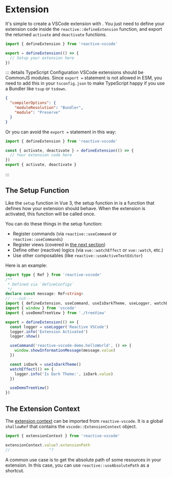 # Extension

It's simple to create a VSCode extension with <ReactiveVscode />. You just need to define your extension code inside the `reactive::defineExtension` function, and export the returned `activate` and `deactivate` functions.

```ts
import { defineExtension } from 'reactive-vscode'

export = defineExtension(() => {
  // Setup your extension here
})
```

::: details TypeScript Configuration <span class="i-vscode-icons:file-type-typescript-official text-2xl mt--1 ml-1"></span>
VSCode extensions should be CommonJS modules. Since `export =` statement is not allowed in ESM, you need to add this in your `tsconfig.json` to make TypeScript happy if you use a Bundler like `tsup` or `tsdown`.

```json
{
  "compilerOptions": {
    "moduleResolution": "Bundler",
    "module": "Preserve"
  }
}
```

Or you can avoid the `export =` statement in this way:

```ts
import { defineExtension } from 'reactive-vscode'

const { activate, deactivate } = defineExtension(() => {
  // Your extension code here
})
export { activate, deactivate }
```
:::

## The Setup Function

Like the `setup` function in Vue 3, the setup function in <ReactiveVscode /> is a function that defines how your extension should behave. When the extension is activated, this function will be called once.

You can do these things in the setup function:

- Register commands (via `reactive::useCommand` or `reactive::useCommands`)
- Register views (covered in [the next section](./view.md))
- Define other (reactive) logics (via `vue::watchEffect` or `vue::watch`, etc.)
- Use other composables (like `reactive::useActiveTextEditor`)

Here is an example:

<!-- eslint-disable import/first -->
```ts
import type { Ref } from 'reactive-vscode'
/**
 * Defined via `defineConfigs`
 */
declare const message: Ref<string>
// ---cut---
import { defineExtension, useCommand, useIsDarkTheme, useLogger, watchEffect } from 'reactive-vscode'
import { window } from 'vscode'
import { useDemoTreeView } from './treeView'

export = defineExtension(() => {
  const logger = useLogger('Reactive VSCode')
  logger.info('Extension Activated')
  logger.show()

  useCommand('reactive-vscode-demo.helloWorld', () => {
    window.showInformationMessage(message.value)
  })

  const isDark = useIsDarkTheme()
  watchEffect(() => {
    logger.info('Is Dark Theme:', isDark.value)
  })

  useDemoTreeView()
})
```

## The Extension Context

The [extension context](https://code.visualstudio.com/api/references/vscode-api#ExtensionContext) can be imported from `reactive-vscode`. It is a global `shallowRef` that contains the `vscode::ExtensionContext` object.

```ts
import { extensionContext } from 'reactive-vscode'

extensionContext.value?.extensionPath
//                 ^?
```

<div mt-8 />

A common use case is to get the absolute path of some resources in your extension. In this case, you can use `reactive::useAbsolutePath` as a shortcut.
